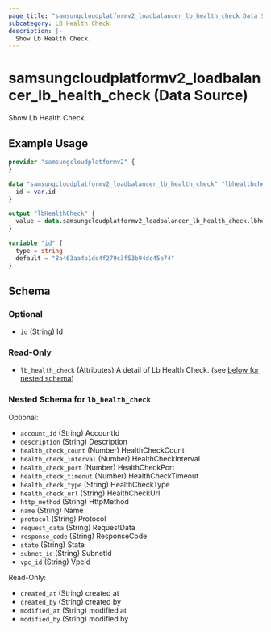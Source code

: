 ```yaml
---
page_title: "samsungcloudplatformv2_loadbalancer_lb_health_check Data Source - samsungcloudplatformv2"
subcategory: LB Health Check
description: |-
  Show Lb Health Check.
---
```


# samsungcloudplatformv2_loadbalancer_lb_health_check (Data Source)

Show Lb Health Check.

## Example Usage

```terraform
provider "samsungcloudplatformv2" {
}

data "samsungcloudplatformv2_loadbalancer_lb_health_check" "lbhealthcheck" {
  id = var.id
}

output "lbHealthCheck" {
  value = data.samsungcloudplatformv2_loadbalancer_lb_health_check.lbhealthcheck
}

variable "id" {
  type = string
  default = "8a463aa4b1dc4f279c3f53b94dc45e74"
}
```

<!-- schema generated by tfplugindocs -->
## Schema

### Optional

- `id` (String) Id

### Read-Only

- `lb_health_check` (Attributes) A detail of Lb Health Check. (see [below for nested schema](#nestedatt--lb_health_check))

<a id="nestedatt--lb_health_check"></a>
### Nested Schema for `lb_health_check`

Optional:

- `account_id` (String) AccountId
- `description` (String) Description
- `health_check_count` (Number) HealthCheckCount
- `health_check_interval` (Number) HealthCheckInterval
- `health_check_port` (Number) HealthCheckPort
- `health_check_timeout` (Number) HealthCheckTimeout
- `health_check_type` (String) HealthCheckType
- `health_check_url` (String) HealthCheckUrl
- `http_method` (String) HttpMethod
- `name` (String) Name
- `protocol` (String) Protocol
- `request_data` (String) RequestData
- `response_code` (String) ResponseCode
- `state` (String) State
- `subnet_id` (String) SubnetId
- `vpc_id` (String) VpcId

Read-Only:

- `created_at` (String) created at
- `created_by` (String) created by
- `modified_at` (String) modified at
- `modified_by` (String) modified by